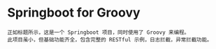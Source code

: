 # Springboot for Groovy

```
正如标题所示，这是一个 Springboot 项目，同时使用了 Groovy 来编程。
此项目虽小，但基础功能齐全，包含完整的 RESTful 示例，日志拦截，异常拦截功能。
```